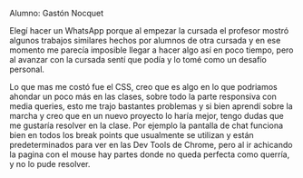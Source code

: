 Alumno: Gastón Nocquet 

Elegí hacer un WhatsApp porque al empezar la cursada el profesor mostró algunos trabajos similares hechos por alumnos de otra cursada y en ese momento me parecía imposible llegar a hacer algo así en poco tiempo, pero al avanzar con la cursada sentí que podía y lo tomé como un desafío personal. 

Lo que mas me costó fue el CSS, creo que es algo en lo que podriamos ahondar un poco más en las clases, sobre todo la parte responsiva con media queries, esto me trajo bastantes problemas y si bien aprendí sobre la marcha y creo que en un nuevo proyecto lo haría mejor, tengo dudas que me gustaría resolver en la clase. Por ejemplo la pantalla de chat funciona bien en todos los break points que usualmente se utilizan y están predeterminados para ver en las Dev Tools de Chrome, pero al ir achicando la pagina con el mouse hay partes donde no queda perfecta como querría, y no lo pude resolver. 